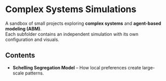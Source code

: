 # Complex Systems Simulations

A sandbox of small projects exploring **complex systems** and **agent-based modeling (ABM)**.  
Each subfolder contains an independent simulation with its own configuration and visuals.

## Contents
- **Schelling Segregation Model** – How local preferences create large-scale patterns.
